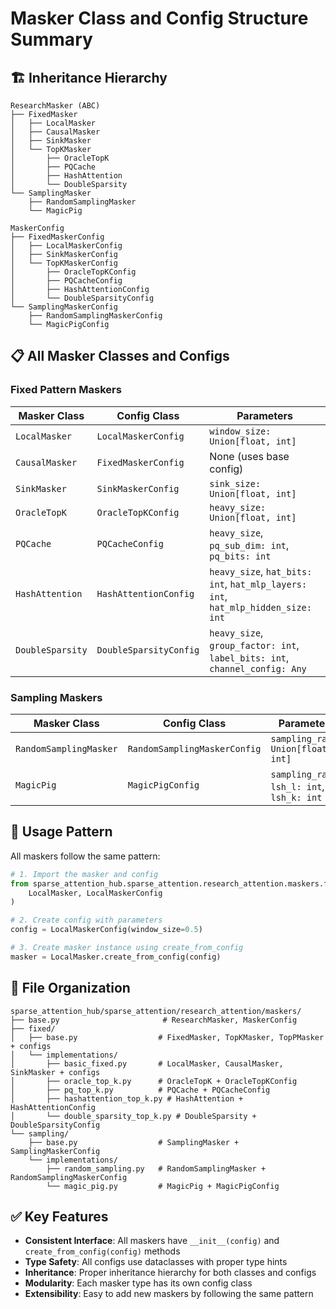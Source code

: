 # Masker Class and Config Structure Summary

## 🏗️ Inheritance Hierarchy

```
ResearchMasker (ABC)
├── FixedMasker
│   ├── LocalMasker
│   ├── CausalMasker  
│   ├── SinkMasker
│   └── TopKMasker
│       ├── OracleTopK
│       ├── PQCache
│       ├── HashAttention
│       └── DoubleSparsity
└── SamplingMasker
    ├── RandomSamplingMasker
    └── MagicPig

MaskerConfig
├── FixedMaskerConfig
│   ├── LocalMaskerConfig
│   ├── SinkMaskerConfig
│   └── TopKMaskerConfig
│       ├── OracleTopKConfig
│       ├── PQCacheConfig
│       ├── HashAttentionConfig
│       └── DoubleSparsityConfig
└── SamplingMaskerConfig
    ├── RandomSamplingMaskerConfig
    └── MagicPigConfig
```

## 📋 All Masker Classes and Configs

### Fixed Pattern Maskers

| Masker Class | Config Class | Parameters |
|--------------|--------------|------------|
| `LocalMasker` | `LocalMaskerConfig` | `window_size: Union[float, int]` |
| `CausalMasker` | `FixedMaskerConfig` | None (uses base config) |
| `SinkMasker` | `SinkMaskerConfig` | `sink_size: Union[float, int]` |
| `OracleTopK` | `OracleTopKConfig` | `heavy_size: Union[float, int]` |
| `PQCache` | `PQCacheConfig` | `heavy_size`, `pq_sub_dim: int`, `pq_bits: int` |
| `HashAttention` | `HashAttentionConfig` | `heavy_size`, `hat_bits: int`, `hat_mlp_layers: int`, `hat_mlp_hidden_size: int` |
| `DoubleSparsity` | `DoubleSparsityConfig` | `heavy_size`, `group_factor: int`, `label_bits: int`, `channel_config: Any` |

### Sampling Maskers

| Masker Class | Config Class | Parameters |
|--------------|--------------|------------|
| `RandomSamplingMasker` | `RandomSamplingMaskerConfig` | `sampling_rate: Union[float, int]` |
| `MagicPig` | `MagicPigConfig` | `sampling_rate`, `lsh_l: int`, `lsh_k: int` |

## 🔧 Usage Pattern

All maskers follow the same pattern:

```python
# 1. Import the masker and config
from sparse_attention_hub.sparse_attention.research_attention.maskers.fixed import (
    LocalMasker, LocalMaskerConfig
)

# 2. Create config with parameters
config = LocalMaskerConfig(window_size=0.5)

# 3. Create masker instance using create_from_config
masker = LocalMasker.create_from_config(config)
```

## 📁 File Organization

```
sparse_attention_hub/sparse_attention/research_attention/maskers/
├── base.py                       # ResearchMasker, MaskerConfig
├── fixed/
│   ├── base.py                  # FixedMasker, TopKMasker, TopPMasker + configs
│   └── implementations/
│       ├── basic_fixed.py       # LocalMasker, CausalMasker, SinkMasker + configs
│       ├── oracle_top_k.py      # OracleTopK + OracleTopKConfig
│       ├── pq_top_k.py          # PQCache + PQCacheConfig
│       ├── hashattention_top_k.py # HashAttention + HashAttentionConfig
│       └── double_sparsity_top_k.py # DoubleSparsity + DoubleSparsityConfig
└── sampling/
    ├── base.py                  # SamplingMasker + SamplingMaskerConfig
    └── implementations/
        ├── random_sampling.py   # RandomSamplingMasker + RandomSamplingMaskerConfig
        └── magic_pig.py         # MagicPig + MagicPigConfig
```

## ✅ Key Features

- **Consistent Interface**: All maskers have `__init__(config)` and `create_from_config(config)` methods
- **Type Safety**: All configs use dataclasses with proper type hints
- **Inheritance**: Proper inheritance hierarchy for both classes and configs
- **Modularity**: Each masker type has its own config class
- **Extensibility**: Easy to add new maskers by following the same pattern 